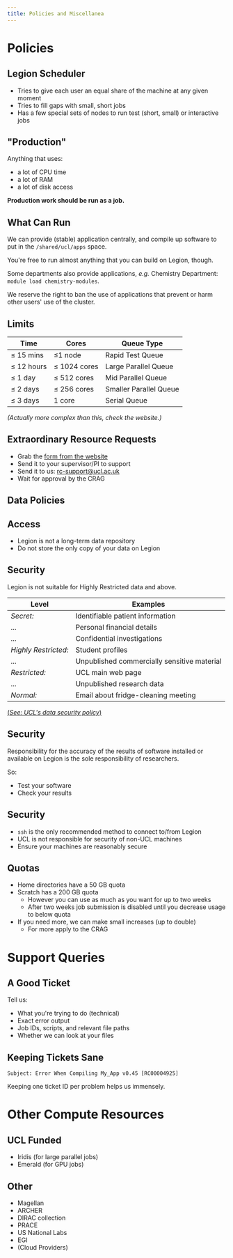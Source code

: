 ```yaml
---
title: Policies and Miscellanea
---
```


Policies
========

## Legion Scheduler

* Tries to give each user an equal share of the machine at any given moment
* Tries to fill gaps with small, short jobs
* Has a few special sets of nodes to run test (short, small) or interactive jobs


## "Production"

Anything that uses:

* a lot of CPU time
* a lot of RAM
* a lot of disk access 

**Production work should be run as a job.**


What Can Run
------------

We can provide (stable) application centrally, and compile up software to put in the `/shared/ucl/apps` space.

You're free to run almost anything that you can build on Legion, though.

Some departments also provide applications, *e.g.* Chemistry Department: `module load chemistry-modules`.

We reserve the right to ban the use of applications that prevent or harm other users' use of the cluster.


Limits
------

| Time | Cores | Queue Type |
|-----|-----|----------|
| ≤ 15 mins  | ≤1 node      | Rapid Test Queue       |
| ≤ 12 hours | ≤ 1024 cores | Large Parallel Queue   |
| ≤ 1 day    | ≤ 512 cores  | Mid Parallel Queue     |
| ≤ 2 days   | ≤ 256 cores  | Smaller Parallel Queue |
| ≤ 3 days   | 1 core       | Serial Queue           |

*(Actually more complex than this, check the website.)*

## Extraordinary Resource Requests

* Grab the [form from the website](https://wiki.rc.ucl.ac.uk/mediawiki119/images/5/5f/CRAG_additional_resources_request_form.rtf)
* Send it to your supervisor/PI to support
* Send it to us: [rc-support@ucl.ac.uk](mailto:rc-support@ucl.ac.uk)
* Wait for approval by the CRAG


Data Policies
-------------


Access
------

* Legion is not a long-term data repository
* Do not store the only copy of your data on Legion 


Security
--------

Legion is not suitable for Highly Restricted data and above.

| Level                | Examples                                    |
|----------------------|---------------------------------------------|
| *Secret:*            | Identifiable patient information            |
| ...                  | Personal financial details                  |
| ...                  | Confidential investigations                 |
| *Highly Restricted:* | Student profiles                            |
| ...                  | Unpublished commercially sensitive material |
| *Restricted:*        | UCL main web page                           |
| ...                  | Unpublished research data                   |
| *Normal:*            | Email about fridge-cleaning meeting         |

[(*See: UCL's data security policy*)](http://www.ucl.ac.uk/informationsecurity/policy/internal-policy/Guidelines10)

Security
--------

Responsibility for the accuracy of the results of software installed or available on Legion is the sole responsibility of researchers.

So:

* Test your software
* Check your results


Security
--------

* `ssh` is the only recommended method to connect to/from Legion
* UCL is not responsible for security of non-UCL machines
* Ensure your machines are reasonably secure

Quotas
------

* Home directories have a 50 GB quota
* Scratch has a 200 GB quota
    + However you can use as much as you want for up to two weeks
    + After two weeks job submission is disabled until you decrease usage to below quota
* If you need more, we can make small increases (up to double) 
    + For more apply to the CRAG


Support Queries
===============

A Good Ticket
-------------

Tell us:

 * What you're trying to do (technical)
 * Exact error output
 * Job IDs, scripts, and relevant file paths
 * Whether we can look at your files

Keeping Tickets Sane
--------------------

`Subject: Error When Compiling My_App v0.45 [RC00004925]`

Keeping one ticket ID per problem helps us immensely.


Other Compute Resources
===============

UCL Funded
----------

* Iridis (for large parallel jobs)
* Emerald (for GPU jobs)

Other
-----

* Magellan
* ARCHER
* DIRAC collection
* PRACE
* US National Labs
* EGI
* (Cloud Providers)

